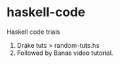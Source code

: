 # haskell-code
Haskell code trials
1. Drake tuts > random-tuts.hs
2. Followed by Banas video tutorial.
